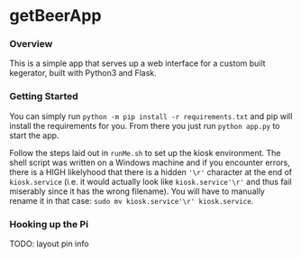 # getBeerApp

### Overview

This is a simple app that serves up a web interface for a custom built kegerator, built with Python3 and Flask.

### Getting Started

You can simply run `python -m pip install -r requirements.txt` and pip will install the requirements for you. From there you just run `python app.py` to start the app.

Follow the steps laid out in `runMe.sh` to set up the kiosk environment. The shell script was written on a Windows machine and if you encounter errors, there is a HIGH likelyhood that there is a hidden `'\r'` character at the end of `kiosk.service` (i.e. it would actually look like `kiosk.service'\r'` and thus fail miserably since it has the wrong filename). You will have to manually rename it in that case: `sudo mv kiosk.service'\r' kiosk.service`.


### Hooking up the Pi

TODO: layout pin info